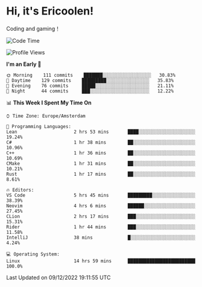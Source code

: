 # Hi, it's Ericoolen!
Coding and gaming！

<!--START_SECTION:waka-->
![Code Time](http://img.shields.io/badge/Code%20Time-561%20hrs%2023%20mins-blue)

![Profile Views](http://img.shields.io/badge/Profile%20Views-9-blue)

**I'm an Early 🐤** 

```text
🌞 Morning    111 commits    ███████░░░░░░░░░░░░░░░░░░   30.83% 
🌆 Daytime    129 commits    █████████░░░░░░░░░░░░░░░░   35.83% 
🌃 Evening    76 commits     █████░░░░░░░░░░░░░░░░░░░░   21.11% 
🌙 Night      44 commits     ███░░░░░░░░░░░░░░░░░░░░░░   12.22%

```


📊 **This Week I Spent My Time On** 

```text
⌚︎ Time Zone: Europe/Amsterdam

💬 Programming Languages: 
Lean                     2 hrs 53 mins       ████░░░░░░░░░░░░░░░░░░░░░   19.24% 
C#                       1 hr 38 mins        ██░░░░░░░░░░░░░░░░░░░░░░░   10.96% 
C++                      1 hr 36 mins        ██░░░░░░░░░░░░░░░░░░░░░░░   10.69% 
CMake                    1 hr 31 mins        ██░░░░░░░░░░░░░░░░░░░░░░░   10.21% 
Rust                     1 hr 17 mins        ██░░░░░░░░░░░░░░░░░░░░░░░   8.61%

🔥 Editors: 
VS Code                  5 hrs 45 mins       █████████░░░░░░░░░░░░░░░░   38.39% 
Neovim                   4 hrs 6 mins        ██████░░░░░░░░░░░░░░░░░░░   27.45% 
CLion                    2 hrs 17 mins       ███░░░░░░░░░░░░░░░░░░░░░░   15.31% 
Rider                    1 hr 44 mins        ███░░░░░░░░░░░░░░░░░░░░░░   11.58% 
IntelliJ                 38 mins             █░░░░░░░░░░░░░░░░░░░░░░░░   4.24%

💻 Operating System: 
Linux                    14 hrs 59 mins      █████████████████████████   100.0%

```


 Last Updated on 09/12/2022 19:11:55 UTC
<!--END_SECTION:waka-->

